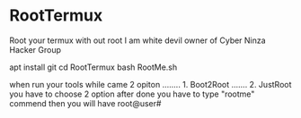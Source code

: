 # RootTermux
Root your termux with out root
I am white devil owner of Cyber Ninza Hacker Group

apt install git 
cd RootTermux
bash RootMe.sh

when run your tools while came 2 opiton 
........ 1. Boot2Root
.......  2. JustRoot
you have to choose 2 option 
after done you have to type "rootme" commend 
then you will have root@user#
